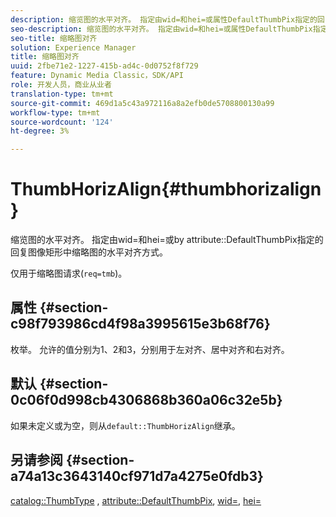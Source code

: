 ```yaml
---
description: 缩览图的水平对齐。 指定由wid=和hei=或属性DefaultThumbPix指定的回复图像矩形中缩览图图像的水平对齐方式。
seo-description: 缩览图的水平对齐。 指定由wid=和hei=或属性DefaultThumbPix指定的回复图像矩形中缩览图图像的水平对齐方式。
seo-title: 缩略图对齐
solution: Experience Manager
title: 缩略图对齐
uuid: 2fbe71e2-1227-415b-ad4c-0d0752f8f729
feature: Dynamic Media Classic，SDK/API
role: 开发人员，商业从业者
translation-type: tm+mt
source-git-commit: 469d1a5c43a972116a8a2efb0de5708800130a99
workflow-type: tm+mt
source-wordcount: '124'
ht-degree: 3%

---
```



# ThumbHorizAlign{#thumbhorizalign}

缩览图的水平对齐。 指定由wid=和hei=或by attribute::DefaultThumbPix指定的回复图像矩形中缩略图的水平对齐方式。

仅用于缩略图请求(`req=tmb`)。

## 属性 {#section-c98f793986cd4f98a3995615e3b68f76}

枚举。 允许的值分别为1、2和3，分别用于左对齐、居中对齐和右对齐。

## 默认 {#section-0c06f0d998cb4306868b360a06c32e5b}

如果未定义或为空，则从`default::ThumbHorizAlign`继承。

## 另请参阅 {#section-a74a13c3643140cf971d7a4275e0fdb3}

[catalog::ThumbType](../../../../../is-api/image-catalog/image-serving-api-ref/c-image-catalog-reference/c-image-svg-data-reference/c-image-data-reference/r-thumbtype-cat.md#reference-41149ddffc8749cba2f8d9c8e2611e03) ,  [attribute::DefaultThumbPix](../../../../../is-api/image-catalog/image-serving-api-ref/c-image-catalog-reference/c-attributes-reference/r-defaultthumbpix.md#reference-cf52bb74bed2466e8bc8adb0cacd6141),  [wid=](../../../../../is-api/http-ref/image-serving-api-ref/c-http-protocol-reference/c-command-reference/r-is-http-wid.md#reference-bfeadcb67bf4485f851eb21345527e47),  [hei=](../../../../../is-api/http-ref/image-serving-api-ref/c-http-protocol-reference/c-command-reference/r-is-http-hei.md#reference-6d6f556ccc0e4b98a815e8a5c1944a96)
